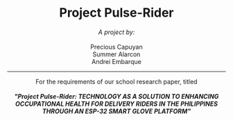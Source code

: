 <div align=center> <h1> Project Pulse-Rider </h1> 
<i>A project by:</i> <br> <br>
Precious Capuyan <br>
Summer Alarcon <br>
Andrei Embarque <br>
<hr>

For the requirements of our school research paper, titled <br> <br><b><i>"Project Pulse-Rider: TECHNOLOGY AS A SOLUTION TO ENHANCING OCCUPATIONAL HEALTH FOR DELIVERY RIDERS IN THE PHILIPPINES THROUGH AN ESP-32 SMART GLOVE PLATFORM" </i></b>
</div>
